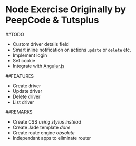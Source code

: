 Node Exercise Originally by PeepCode & Tutsplus
===============================================

##TODO

+ Custom driver details field
+ Smart inline notification on actions `update` or `delete` etc.
+ Implement login
+ Set cookie
+ Integrate with [Angular.js](http://angularjs.org)

##FEATURES

+ Create driver
+ Update driver
+ Delete driver
+ List driver

##REMARKS

* Create CSS _using stylus instead_
* Create Jade template _done_
* Create route engine _obsolate_
* Independant apps to eliminate router
